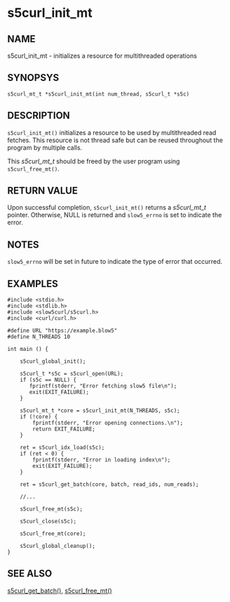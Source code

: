 # s5curl_init_mt

## NAME
s5curl_init_mt - initializes a resource for multithreaded operations

## SYNOPSYS
`s5curl_mt_t *s5curl_init_mt(int num_thread, s5curl_t *s5c)`

## DESCRIPTION
`s5curl_init_mt()` initializes a resource to be used by multithreaded read fetches. This resource is not thread safe but can be reused throughout the program by multiple calls.

This *s5curl_mt_t* should be freed by the user program using `s5curl_free_mt()`.

## RETURN VALUE
Upon successful completion, `s5curl_init_mt()` returns a *s5curl_mt_t* pointer. Otherwise, NULL is returned and `slow5_errno` is set to indicate the error.

## NOTES
`slow5_errno` will be set in future to indicate the type of error that occurred.

## EXAMPLES
```
#include <stdio.h>
#include <stdlib.h>
#include <slow5curl/s5curl.h>
#include <curl/curl.h>

#define URL "https://example.blow5"
#define N_THREADS 10

int main () {

    s5curl_global_init();

    s5curl_t *s5c = s5curl_open(URL);
    if (s5c == NULL) {
       fprintf(stderr, "Error fetching slow5 file\n");
       exit(EXIT_FAILURE);
    }
    
    s5curl_mt_t *core = s5curl_init_mt(N_THREADS, s5c);
    if (!core) {
        fprintf(stderr, "Error opening connections.\n");
        return EXIT_FAILURE;
    }

    ret = s5curl_idx_load(s5c);
    if (ret < 0) {
        fprintf(stderr, "Error in loading index\n");
        exit(EXIT_FAILURE);
    }

    ret = s5curl_get_batch(core, batch, read_ids, num_reads);

    //...

    s5curl_free_mt(s5c);

    s5curl_close(s5c);

    s5curl_free_mt(core);

    s5curl_global_cleanup();
}
```

## SEE ALSO
[s5curl_get_batch()](s5curl_get_batch.md), [s5curl_free_mt()](s5curl_free_mt.md)